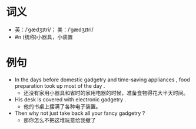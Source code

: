 # 词义
- 英：/ˈɡædʒɪtri/； 美：/ˈɡædʒɪtri/
- #n (统称)小器具，小装置
# 例句
- In the days before domestic gadgetry and time-saving appliances , food preparation took up most of the day .
	- 还没有家用小器具和省时的家用电器的时候，准备食物得花大半天时间。
- His desk is covered with electronic gadgetry .
	- 他的书桌上摆满了各种电子装置。
- Then why not just take back all your fancy gadgetry ?
	- 那你怎么不把这堆玩意给我撤了
